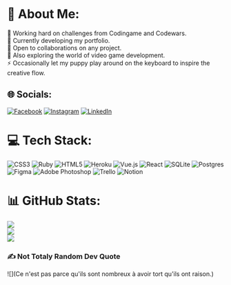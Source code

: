 # 💫 About Me:
👯 Working hard on challenges from Codingame and Codewars.<br>🔭 Currently developing my portfolio.<br>🤝 Open to collaborations on any project.<br>🌱 Also exploring the world of video game development.<br>⚡ Occasionally let my puppy play around on the keyboard to inspire the creative flow.


## 🌐 Socials:
[![Facebook](https://img.shields.io/badge/Facebook-%231877F2.svg?logo=Facebook&logoColor=white)](https://facebook.com/https://www.facebook.com/paul.deruelle.reims/) [![Instagram](https://img.shields.io/badge/Instagram-%23E4405F.svg?logo=Instagram&logoColor=white)](https://instagram.com/https://www.instagram.com/scribolux/) [![LinkedIn](https://img.shields.io/badge/LinkedIn-%230077B5.svg?logo=linkedin&logoColor=white)](https://linkedin.com/in/https://www.linkedin.com/in/paulderuelle/) 

# 💻 Tech Stack:
![CSS3](https://img.shields.io/badge/css3-%231572B6.svg?style=flat-square&logo=css3&logoColor=white) ![Ruby](https://img.shields.io/badge/ruby-%23CC342D.svg?style=flat-square&logo=ruby&logoColor=white) ![HTML5](https://img.shields.io/badge/html5-%23E34F26.svg?style=flat-square&logo=html5&logoColor=white) ![Heroku](https://img.shields.io/badge/heroku-%23430098.svg?style=flat-square&logo=heroku&logoColor=white) ![Vue.js](https://img.shields.io/badge/vuejs-%2335495e.svg?style=flat-square&logo=vuedotjs&logoColor=%234FC08D) ![React](https://img.shields.io/badge/react-%2320232a.svg?style=flat-square&logo=react&logoColor=%2361DAFB) ![SQLite](https://img.shields.io/badge/sqlite-%2307405e.svg?style=flat-square&logo=sqlite&logoColor=white) ![Postgres](https://img.shields.io/badge/postgres-%23316192.svg?style=flat-square&logo=postgresql&logoColor=white) 	![Figma](https://img.shields.io/badge/figma-%23F24E1E.svg?style=flat-square&logo=figma&logoColor=white) ![Adobe Photoshop](https://img.shields.io/badge/adobephotoshop-%2331A8FF.svg?style=flat-square&logo=adobephotoshop&logoColor=white) ![Trello](https://img.shields.io/badge/Trello-%23026AA7.svg?style=flat-square&logo=Trello&logoColor=white) ![Notion](https://img.shields.io/badge/Notion-%23000000.svg?style=flat-square&logo=notion&logoColor=white)
# 📊 GitHub Stats:
![](https://github-readme-stats.vercel.app/api?username=paulderuelle&theme=dark&hide_border=false&include_all_commits=false&count_private=false)<br/>
![](https://github-readme-streak-stats.herokuapp.com/?user=paulderuelle&theme=dark&hide_border=false)<br/>
![](https://github-readme-stats.vercel.app/api/top-langs/?username=paulderuelle&theme=dark&hide_border=false&include_all_commits=false&count_private=false&layout=compact)

### ✍️ Not Totaly Random Dev Quote
![](Ce n'est pas parce qu'ils sont nombreux à avoir tort qu'ils ont raison.)

<!-- Proudly created with GPRM ( https://gprm.itsvg.in ) -->
